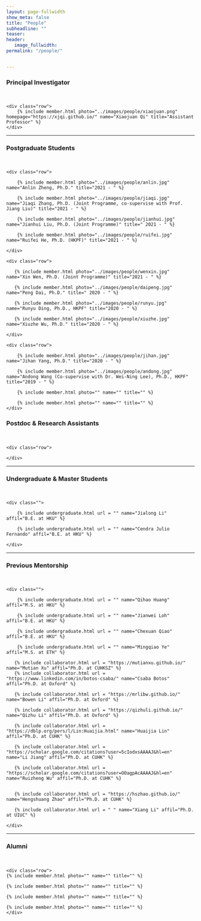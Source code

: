 ```yaml
---
layout: page-fullwidth
show_meta: false
title: "People"
subheadline: ""
teaser: 
header:
   image_fullwidth: 
permalink: "/people/"


---
```




<div class="row">
	<div class="row">
		<h3>Principal Investigator</h3>
		<br/>
	</div>
	
	<div class="row">
		{% include member.html photo="../images/people/xiaojuan.png" homepage="https://xjqi.github.io/" name="Xiaojuan Qi" title="Assistant Professor" %}
	</div>


</div>

---

<div class="row">
	<div class="row">
		<h3 class="medium-12">Postgraduate Students</h3>
		<br/>
	</div>

	<div class="row">

		{% include member.html photo="../images/people/anlin.jpg" name="Anlin Zheng, Ph.D." title="2021 - " %}

		{% include member.html photo="../images/people/jiaqi.jpg" name="Jiaqi Zhang, Ph.D. (Joint Programme, co-supervise with Prof. Jiang Liu)" title="2021 - " %}

		{% include member.html photo="../images/people/jianhui.jpg" name="Jianhui Liu, Ph.D. (Joint Programme)" title=" 2021 - " %}

		{% include member.html photo="../images/people/ruifei.jpg" name="Ruifei He, Ph.D. (HKPF)" title="2021 - " %}

	</div>
	
	<div class="row">
    
       {% include member.html photo="../images/people/wenxin.jpg" name="Xin Wen, Ph.D. (Joint Programme)" title="2021 - " %}
	
	   {% include member.html photo="../images/people/daipeng.jpg" name="Peng Dai, Ph.D." title=" 2020 - " %}

	   {% include member.html photo="../images/people/runyu.jpg" name="Runyu Ding, Ph.D., HKPF" title="2020 - " %}

	   {% include member.html photo="../images/people/xiuzhe.jpg" name="Xiuzhe Wu, Ph.D." title="2020 - " %}	

	</div>

	<div class="row">

	    {% include member.html photo="../images/people/jihan.jpg" name="Jihan Yang, Ph.D." title="2020 - " %}
	
		{% include member.html photo="../images/people/andong.jpg" name="Andong Wang (Co-supervise with Dr. Wei-Ning Lee), Ph.D., HKPF" title="2019 - " %}

		{% include member.html photo="" name="" title="" %}

		{% include member.html photo="" name="" title="" %}
	</div>
	
</div>

<div class="row">
	<div class="row">
		<h3 class="medium-12">Postdoc & Research Assistants</h3>
		<br/>
	</div>
	
	<div class="row">

	</div>
	
</div>

---

<div class="row">
	<div class="row">
		<h3 class="medium-12">Undergraduate & Master Students</h3>
		<br/>
	</div>

	<div class="">

        {% include undergraduate.html url = "" name="Jialong Li" affil="B.E. at HKU" %}

	    {% include undergraduate.html url = "" name="Cendra Julio Fernando" affil="B.E. at HKU" %}
   
	</div>
</div>

---

<div class="row">
	<div class="row">
		<h3 class="medium-12"> Previous Mentorship</h3>
		<br/>
	</div>

	<div class="">

	    {% include undergraduate.html url = "" name="Qihao Huang" affil="M.S. at HKU" %}

	    {% include undergraduate.html url = "" name="Jianwei Loh" affil="B.E. at HKU" %}

		{% include undergraduate.html url = "" name="Chexuan Qiao" affil="B.E. at HKU" %}

        {% include undergraduate.html url = "" name="Mingqiao Ye" affil="M.S. at ETH" %}

       {% include collaborator.html url = "https://mutianxu.github.io/" name="Mutian Xu" affil="Ph.D. at CUHKSZ" %}
	   {% include collaborator.html url = "https://www.linkedin.com/in/botos-csaba/" name="Csaba Botos" affil="Ph.D. at Oxford" %}
    
       {% include collaborator.html url = "https://mrlibw.github.io/" name="Bowen Li" affil="Ph.D. at Oxford" %}

       {% include collaborator.html url = "https://qizhuli.github.io/" name="Qizhu Li" affil="Ph.D. at Oxford" %}

       {% include collaborator.html url = "https://dblp.org/pers/l/Lin:Huaijia.html" name="Huaijia Lin" affil="Ph.D. at CUHK" %}

       {% include collaborator.html url = "https://scholar.google.com/citations?user=5cIodxsAAAAJ&hl=en" name="Li Jiang" affil="Ph.D. at CUHK" %}

       {% include collaborator.html url = "https://scholar.google.com/citations?user=OOagpAcAAAAJ&hl=en" name="Ruizheng Wu" affil="Ph.D. at CUHK" %}


       {% include collaborator.html url = "https://hszhao.github.io/" name="Hengshuang Zhao" affil="Ph.D. at CUHK" %}

       {% include collaborator.html url = " " name="Xiang Li" affil="Ph.D. at UIUC" %}

	</div>
</div>

---

<div class="row">
	<div class="row">
		<h3 class="medium-12">Alumni</h3>
		<br/>
	</div>

	<div class="row">
	{% include member.html photo="" name="" title="" %}

	{% include member.html photo="" name="" title="" %}

	{% include member.html photo="" name="" title="" %}

	{% include member.html photo="" name="" title="" %}
    </div>	
</div>
